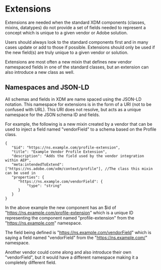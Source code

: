 # Extensions

Extensions are needed when the standard XDM components (classes, mixins, datatypes) do not provide a set of fields
needed to represent a concept which is unique to a given vendor or Adobe solution. 

Users should always look to the standard components first and in many cases 
update or add to those if possible. Extensions should only be used if the new field(s)
are truly unique to a given vendor or solution.   

Extensions are most often a new mixin that defines new vendor namespaced fields in one of the standard classes, 
but an extension can also introduce a new class as well. 

## Namespaces and JSON-LD
All schemas and fields in XDM are name spaced using the JSON-LD notation. This namespace for extensions is in the form of a URI (not to be confused with URL). This URI does not resolve, but acts as a unique namespace for the JSON schema ID and fields. 

For example, the following is a new mixin created by a vendor that can be used to inject a field named "vendorField" to a schema based on the Profile class. 

    {
       "$id": "https://ns.example.com/profile-extension",
       "title": "Example Vendor Profile Extension",
       "description": "Adds the field used by the vendor integration within AEP",
       "meta:intendedToExtend": ["https://ns.adobe.com/xdm/context/profile"], //The class this mixin can be used in
       "properties": {
          "https://ns.example.com/vendorField": {
              "type": "string"
          }
       }
    }

In the above example the new component has an $id of "https://ns.example.com/profile-extension" which is a unique ID representing the component named "profile-extension" from the "https://ns.example.com" namespace.

The field being defined is "https://ns.example.com/vendorField" which is saying a field named "vendorField" from the "https://ns.example.com/" namespace. 

Another vendor could come along and also introduce their own "vendorField", but it would have a different namespace making it a completely different field. 
 
